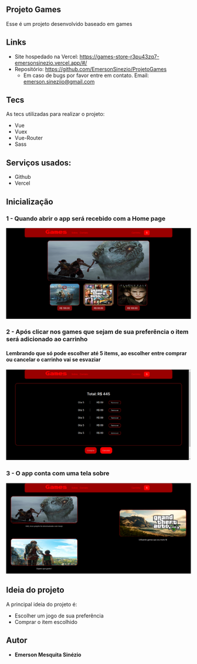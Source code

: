 
## Projeto Games
Esse é um projeto desenvolvido baseado em games

## Links
  - Site hospedado na Vercel: https://games-store-r3pu43zq7-emersonsinezio.vercel.app/#/
  - Repositório: https://github.com/EmersonSinezio/ProjetoGames
    - Em caso de bugs por favor entre em contato. Email: emerson.sineziio@gmail.com

## Tecs 

As tecs utilizadas para realizar o projeto:

* Vue
* Vuex
* Vue-Router
* Sass

## Serviços usados:

* Github
* Vercel

## Inicialização

### 1 - Quando abrir o app será recebido com a Home page

![Homepage image](https://github.com/EmersonSinezio/ProjetoGames/blob/main/public/readme/Home.png)

### 2 - Após clicar nos games que sejam de sua preferência o item será adicionado ao carrinho
  #### Lembrando que só pode escolher até 5 items, ao escolher entre comprar ou cancelar o carrinho vai se esvaziar

![Store Page](https://github.com/EmersonSinezio/ProjetoGames/blob/main/public/readme/Store.png)

### 3 - O app conta com uma tela sobre

![About Page](https://github.com/EmersonSinezio/ProjetoGames/blob/main/public/readme/About.png)

## Ideia do projeto

A principal ideia do projeto é:
 - Escolher um jogo de sua preferência
 - Comprar o item escolhido

  ## Autor

  * **Emerson Mesquita Sinézio**
